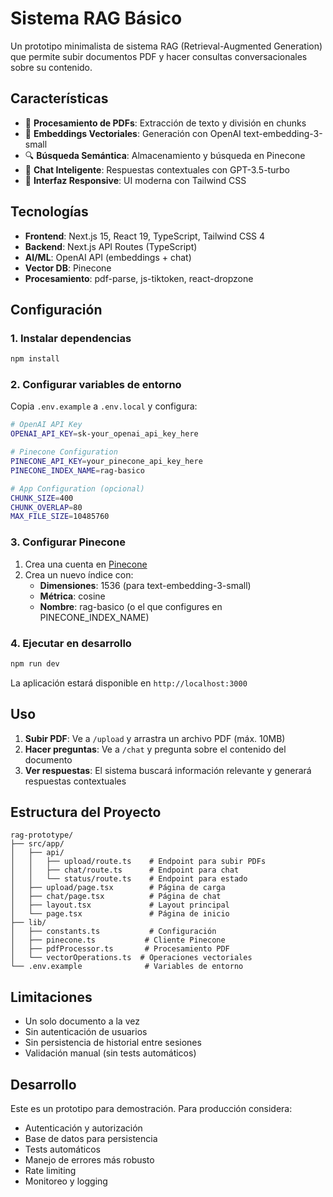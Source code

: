 # Sistema RAG Básico

Un prototipo minimalista de sistema RAG (Retrieval-Augmented Generation) que permite subir documentos PDF y hacer consultas conversacionales sobre su contenido.

## Características

- 🔄 **Procesamiento de PDFs**: Extracción de texto y división en chunks
- 🧠 **Embeddings Vectoriales**: Generación con OpenAI text-embedding-3-small
- 🔍 **Búsqueda Semántica**: Almacenamiento y búsqueda en Pinecone
- 💬 **Chat Inteligente**: Respuestas contextuales con GPT-3.5-turbo
- 📱 **Interfaz Responsive**: UI moderna con Tailwind CSS

## Tecnologías

- **Frontend**: Next.js 15, React 19, TypeScript, Tailwind CSS 4
- **Backend**: Next.js API Routes (TypeScript)
- **AI/ML**: OpenAI API (embeddings + chat)
- **Vector DB**: Pinecone
- **Procesamiento**: pdf-parse, js-tiktoken, react-dropzone

## Configuración

### 1. Instalar dependencias

```bash
npm install
```

### 2. Configurar variables de entorno

Copia `.env.example` a `.env.local` y configura:

```bash
# OpenAI API Key
OPENAI_API_KEY=sk-your_openai_api_key_here

# Pinecone Configuration
PINECONE_API_KEY=your_pinecone_api_key_here
PINECONE_INDEX_NAME=rag-basico

# App Configuration (opcional)
CHUNK_SIZE=400
CHUNK_OVERLAP=80
MAX_FILE_SIZE=10485760
```

### 3. Configurar Pinecone

1. Crea una cuenta en [Pinecone](https://pinecone.io)
2. Crea un nuevo índice con:
   - **Dimensiones**: 1536 (para text-embedding-3-small)
   - **Métrica**: cosine
   - **Nombre**: rag-basico (o el que configures en PINECONE_INDEX_NAME)

### 4. Ejecutar en desarrollo

```bash
npm run dev
```

La aplicación estará disponible en `http://localhost:3000`

## Uso

1. **Subir PDF**: Ve a `/upload` y arrastra un archivo PDF (máx. 10MB)
2. **Hacer preguntas**: Ve a `/chat` y pregunta sobre el contenido del documento
3. **Ver respuestas**: El sistema buscará información relevante y generará respuestas contextuales

## Estructura del Proyecto

```
rag-prototype/
├── src/app/
│   ├── api/
│   │   ├── upload/route.ts    # Endpoint para subir PDFs
│   │   ├── chat/route.ts      # Endpoint para chat
│   │   └── status/route.ts    # Endpoint para estado
│   ├── upload/page.tsx        # Página de carga
│   ├── chat/page.tsx          # Página de chat
│   ├── layout.tsx             # Layout principal
│   └── page.tsx               # Página de inicio
├── lib/
│   ├── constants.ts           # Configuración
│   ├── pinecone.ts           # Cliente Pinecone
│   ├── pdfProcessor.ts       # Procesamiento PDF
│   └── vectorOperations.ts  # Operaciones vectoriales
└── .env.example              # Variables de entorno
```

## Limitaciones

- Un solo documento a la vez
- Sin autenticación de usuarios
- Sin persistencia de historial entre sesiones
- Validación manual (sin tests automáticos)

## Desarrollo

Este es un prototipo para demostración. Para producción considera:

- Autenticación y autorización
- Base de datos para persistencia
- Tests automáticos
- Manejo de errores más robusto
- Rate limiting
- Monitoreo y logging
